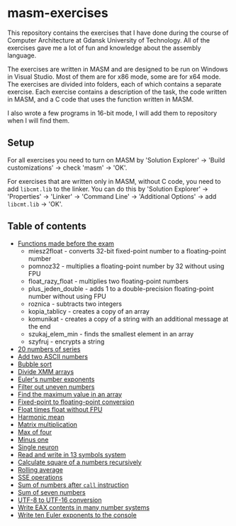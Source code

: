 # masm-exercises
This repository contains the exercises that I have done during the course of Computer Architecture at Gdansk University of Technology. All of the exercises gave me a lot of fun and knowledge about the assembly language.

The exercises are written in MASM and are designed to be run on Windows in Visual Studio. Most of them are for x86 mode, some are for x64 mode. The exercises are divided into folders, each of which contains a separate exercise. Each exercise contains a description of the task, the code written in MASM, and a C code that uses the function written in MASM.

I also wrote a few programs in 16-bit mode, I will add them to repository when I will find them.

## Setup
For all exercises you need to turn on MASM by 'Solution Explorer' -> 'Build customizations' -> check 'masm' -> 'OK'. 

For exercises that are written only in MASM, without C code, you need to add `libcmt.lib` to the linker. You can do this by 'Solution Explorer' -> 'Properties' -> 'Linker' -> 'Command Line' -> 'Additional Options' -> add `libcmt.lib` -> 'OK'.

## Table of contents
- [Functions made before the exam](./functions/functions.md)
    - miesz2float - converts 32-bit fixed-point number to a floating-point number
    - pomnoz32 - multiplies a floating-point number by 32 without using FPU
    - float_razy_float - multiplies two floating-point numbers
    - plus_jeden_double - adds 1 to a double-precision floating-point number without using FPU
    - roznica - subtracts two integers
    - kopia_tablicy - creates a copy of an array
    - komunikat - creates a copy of a string with an additional message at the end
    - szukaj_elem_min - finds the smallest element in an array
    - szyfruj - encrypts a string
- [20 numbers of series](./20_numbers_of_series/20_numbers_of_serie.md)
- [Add two ASCII numbers](./ascii_add/ascii_add.md)
- [Bubble sort](./bubble_sort/bubble_sort.md)
- [Divide XMM arrays](./divide_xmm/divide_xmm.md)
- [Euler's number exponents](./euler_exponent/euler_exponent.md)
- [Filter out uneven numbers](./filter_array/filter_array.md)
- [Find the maximum value in an array](./find_max/find_max.md)
- [Fixed-point to floating-point conversion](./fixed_to_floating/fixed_to_floating.md)
- [Float times float without FPU](./float_times_float/float_times_float.md)
- [Harmonic mean](./harmonic_mean/harmonic_mean.md)
- [Matrix multiplication](./matrix_multiplication/matrix_multiplication.md)
- [Max of four](./max_of_four/max_of_four.md)
- [Minus one](./minus_one/minus_one.md)
- [Single neuron](./neuron/neuron.md)
- [Read and write in 13 symbols system](./read_write_13_system/read_write_13_system.md)
- [Calculate square of a numbers recursively](./recursive_square/recursive_square.md)
- [Rolling average](./rolling_average/rolling_average.md)
- [SSE operations](./sse_operations/sse_operations.md)
- [Sum of numbers after `call` instruction](./sum_numbers_after_call_instruction/sum_numbers_after_call_instruction.md)
- [Sum of seven numbers](./sum_of_seven/sum_of_seven.md)
- [UTF-8 to UTF-16 conversion](./utf_8_to_utf_16/utf_8_to_utf_16.md)
- [Write EAX contents in many number systems](./write_eax/write_eax.md)
- [Write ten Euler exponents to the console](./write_ten_euler_exponents/write_ten_euler_exponents.md)
